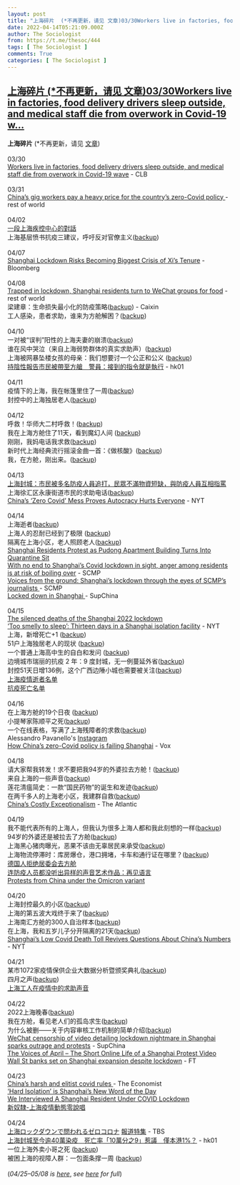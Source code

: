 ```yaml
---
layout: post
title: "上海碎片  (*不再更新，请见 文章)03/30Workers live in factories, food delivery drivers sleep outside, and medical staff die from overwork in Covid-19 w"
date: 2022-04-14T05:21:09.000Z
author: The Sociologist
from: https://t.me/thesoc/444
tags: [ The Sociologist ]
comments: True
categories: [ The Sociologist ]
---
```

<!--1649913669000-->
[上海碎片  (*不再更新，请见 文章)03/30Workers live in factories, food delivery drivers sleep outside, and medical staff die from overwork in Covid-19 w...](https://t.me/thesoc/444)
------

<div>
<p><b>上海碎片</b>  (*不再更新，请见 <a href="https://t.me/thesoc/447" target="_blank" rel="noopener" onclick="return confirm('Open this link?\n\n'+this.href);">文章</a>)<b><br></b><br>03/30<br><a href="https://clb.org.hk/content/workers-live-factories-food-delivery-drivers-sleep-outside-and-medical-staff-die-overwork" target="_blank" rel="noopener" onclick="return confirm('Open this link?\n\n'+this.href);">Workers live in factories, food delivery drivers sleep outside, and medical staff die from overwork in Covid-19 wave</a> - CLB<br><br>03/31<br><a href="https://restofworld.org/2022/china-gig-workers-zero-covid/" target="_blank" rel="noopener" onclick="return confirm('Open this link?\n\n'+this.href);">China’s gig workers pay a heavy price for the country’s zero-Covid policy </a>- rest of world<br><br>04/02<br><a href="https://www.youtube.com/watch?v=iT641gJEyPU" target="_blank" rel="noopener" onclick="return confirm('Open this link?\n\n'+this.href);">一段上海疾控中心的對話</a><br>上海基层愤书抗疫三建议，呼吁反对官僚主义(<a href="https://archive.ph/XglPS" target="_blank" rel="noopener" onclick="return confirm('Open this link?\n\n'+this.href);">backup</a>)<br><br>04/07<br><a href="https://www.bloomberg.com/news/articles/2022-04-07/shanghai-lockdown-risks-becoming-biggest-crisis-of-xi-s-tenure" target="_blank" rel="noopener" onclick="return confirm('Open this link?\n\n'+this.href);">Shanghai Lockdown Risks Becoming Biggest Crisis of Xi’s Tenure</a> - Bloomberg<br><br>04/08<br><a href="https://restofworld.org/2022/shanghai-lockdown-wechat-group-buying/" target="_blank" rel="noopener" onclick="return confirm('Open this link?\n\n'+this.href);">Trapped in lockdown, Shanghai residents turn to WeChat groups for food</a> - rest of world<br>梁建章：生命损失最小化的防疫策略(<a href="https://webcache.googleusercontent.com/search?q=cache:sq6Z0rFl3e4J:https://opinion.caixin.com/m/2022-04-08/101867209.html+&amp;cd=1&amp;hl=en&amp;ct=clnk&amp;gl=jp" target="_blank" rel="noopener" onclick="return confirm('Open this link?\n\n'+this.href);">backup</a>) - Caixin<br>工人感染，患者求助，谁来为方舱解困？(<a href="https://archive.ph/xk2Do" target="_blank" rel="noopener" onclick="return confirm('Open this link?\n\n'+this.href);">backup</a>)<br><br>04/10<br>一对被“误判”阳性的上海夫妻的崩溃(<a href="https://archive.ph/FlUIY" target="_blank" rel="noopener" onclick="return confirm('Open this link?\n\n'+this.href);">backup</a>)<br>谁在风中哭泣（来自上海弱势群体的真实求助声）(<a href="https://archive.ph/WoDXk" target="_blank" rel="noopener" onclick="return confirm('Open this link?\n\n'+this.href);">backup</a>)<br>上海被网暴坠楼女孩的母亲：我们想要讨一个公正和公义 (<a href="https://archive.ph/058Pe" target="_blank" rel="noopener" onclick="return confirm('Open this link?\n\n'+this.href);">backup</a>)<br><a href="https://www.hk01.com/%E5%8D%B3%E6%99%82%E4%B8%AD%E5%9C%8B/757392/%E4%B8%8A%E6%B5%B7%E7%96%AB%E6%83%85-%E6%8C%81%E9%99%B0%E6%80%A7%E5%A0%B1%E5%91%8A%E5%B8%82%E6%B0%91%E8%A2%AB%E5%B8%B6%E8%87%B3%E6%96%B9%E8%89%99-%E8%AD%A6%E5%93%A1-%E6%8E%A5%E5%88%B0%E7%9A%84%E6%8C%87%E4%BB%A4%E5%B0%B1%E6%98%AF%E5%9F%B7%E8%A1%8C" target="_blank" rel="noopener" onclick="return confirm('Open this link?\n\n'+this.href);">持陰性報告市民被帶至方艙　警員：接到的指令就是執行</a> - hk01<br><br>04/11<br>疫情下的上海，我在帐篷里住了一周(<a href="https://archive.ph/l24RK" target="_blank" rel="noopener" onclick="return confirm('Open this link?\n\n'+this.href);">backup</a>)<br>封控中的上海独居老人(<a href="https://archive.ph/fEPaI" target="_blank" rel="noopener" onclick="return confirm('Open this link?\n\n'+this.href);">backup</a>)<br><br>04/12<br>呼救！华师大二村呼救！(<a href="https://archive.ph/cSRaL" target="_blank" rel="noopener" onclick="return confirm('Open this link?\n\n'+this.href);">backup</a>)<br>我在上海方舱住了11天，看到魔幻人间 (<a href="https://archive.ph/lBRZL" target="_blank" rel="noopener" onclick="return confirm('Open this link?\n\n'+this.href);">backup</a>)<br>刚刚，我妈电话我求救(<a href="https://archive.ph/azNJ7" target="_blank" rel="noopener" onclick="return confirm('Open this link?\n\n'+this.href);">backup</a>)<br>新时代上海经典流行摇滚金曲一首：《做核酸》(<a href="https://archive.ph/UC9vm" target="_blank" rel="noopener" onclick="return confirm('Open this link?\n\n'+this.href);">backup</a>)<br>我，在方舱，刚出来。(<a href="https://archive.ph/dtnDc" target="_blank" rel="noopener" onclick="return confirm('Open this link?\n\n'+this.href);">backup</a>)<a href="https://mp.weixin.qq.com/s/kp7CUzWR0j4JCHGFVo1bvQ" target="_blank" rel="noopener" onclick="return confirm('Open this link?\n\n'+this.href);"><br></a><br>04/13 <br><a href="https://www.youtube.com/watch?v=OW2BGLH1R0s" target="_blank" rel="noopener" onclick="return confirm('Open this link?\n\n'+this.href);">上海封城：市民被多名防疫人員追打，民眾不滿物資短缺，與防疫人員互相指罵</a><br>上海徐汇区永康街道市民的求助电话(<a href="https://t.me/thesocclip/469" target="_blank" rel="noopener" onclick="return confirm('Open this link?\n\n'+this.href);">backup</a>)<br><a href="https://www.nytimes.com/2022/04/13/business/china-covid-zero-shanghai.html" target="_blank" rel="noopener" onclick="return confirm('Open this link?\n\n'+this.href);">China’s ‘Zero Covid’ Mess Proves Autocracy Hurts Everyone</a> - NYT<br><br>04/14<br>上海逝者(<a href="https://archive.ph/NcJIA" target="_blank" rel="noopener" onclick="return confirm('Open this link?\n\n'+this.href);">backup</a>)<br>上海人的忍耐已经到了极限 (<a href="https://archive.ph/kVsZC" target="_blank" rel="noopener" onclick="return confirm('Open this link?\n\n'+this.href);">backup</a>)<br>隔离在上海小区，老人照顾老人(<a href="https://archive.ph/M8MMM" target="_blank" rel="noopener" onclick="return confirm('Open this link?\n\n'+this.href);">backup</a>)<br><a href="https://www.whatsonweibo.com/shanghai-residents-protest-as-pudong-apartment-building-turns-into-quarantine-site/" target="_blank" rel="noopener" onclick="return confirm('Open this link?\n\n'+this.href);">Shanghai Residents Protest as Pudong Apartment Building Turns Into Quarantine Sit</a><br><a href="https://www.scmp.com/news/people-culture/social-welfare/article/3174313/no-end-shanghais-covid-lockdown-sight-anger" target="_blank" rel="noopener" onclick="return confirm('Open this link?\n\n'+this.href);">With no end to Shanghai’s Covid lockdown in sight, anger among residents is at risk of boiling over</a> - SCMP<br><a href="https://www.scmp.com/news/people-culture/social-welfare/article/3174213/voices-ground-shanghais-lockdown-through-eyes" target="_blank" rel="noopener" onclick="return confirm('Open this link?\n\n'+this.href);">Voices from the ground: Shanghai’s lockdown through the eyes of SCMP’s journalists </a>- SCMP<br><a href="https://supchina.com/2022/04/14/locked-down-in-shanghai/" target="_blank" rel="noopener" onclick="return confirm('Open this link?\n\n'+this.href);">Locked down in Shanghai </a>- SupChina<br><br>04/15<br><a href="https://storiesfromthestateofexception.wordpress.com/2022/04/14/the-silenced-deaths-of-the-shanghai-2022-lockdown/" target="_blank" rel="noopener" onclick="return confirm('Open this link?\n\n'+this.href);">The silenced deaths of the Shanghai 2022 lockdown</a><br><a href="https://www.nytimes.com/2022/04/15/world/asia/shanghai-covid-isolation-quarantine.html" target="_blank" rel="noopener" onclick="return confirm('Open this link?\n\n'+this.href);">‘Too smelly to sleep’: Thirteen days in a Shanghai isolation facility</a> - NYT<br>上海，新增死亡+1 (<a href="https://archive.ph/eP3ke" target="_blank" rel="noopener" onclick="return confirm('Open this link?\n\n'+this.href);">backup</a>)<br>51户上海独居老人的现状 (<a href="https://archive.ph/LFvkE" target="_blank" rel="noopener" onclick="return confirm('Open this link?\n\n'+this.href);">backup</a>)<br>一个普通上海高中生的自白和发问 (<a href="https://archive.ph/wip/Gzaf7" target="_blank" rel="noopener" onclick="return confirm('Open this link?\n\n'+this.href);">backup</a>)<br>边境城市瑞丽的抗疫 2 年：9 度封城，无一例蔓延外省(<a href="https://archive.ph/nBqqJ" target="_blank" rel="noopener" onclick="return confirm('Open this link?\n\n'+this.href);">backup</a>)<br>封控51天日增136例，这个广西边陲小城也需要被关注(<a href="https://archive.ph/OtftG" target="_blank" rel="noopener" onclick="return confirm('Open this link?\n\n'+this.href);">backup</a>)<br><a href="https://airtable.com/shrQw3CYR9N14a4iw/tblTv0f9KVySJACSN" target="_blank" rel="noopener" onclick="return confirm('Open this link?\n\n'+this.href);">上海疫情逝者名单</a><br><a href="https://docs.google.com/spreadsheets/d/1jTfdC0YK0muCd0OUeXOrsTbdibmxEOq4fooTOKrXJr8/edit#gid=0" target="_blank" rel="noopener" onclick="return confirm('Open this link?\n\n'+this.href);">抗疫死亡名单</a><br><br>04/16<br>在上海方舱的19个日夜 (<a href="https://archive.ph/ugU7f" target="_blank" rel="noopener" onclick="return confirm('Open this link?\n\n'+this.href);">backup</a>)<br>小提琴家陈顺平之死(<a href="https://archive.ph/ISUul" target="_blank" rel="noopener" onclick="return confirm('Open this link?\n\n'+this.href);">backup</a>)<br>一个在线表格，写满了上海残障者的求救(<a href="https://archive.ph/zJyZZ" target="_blank" rel="noopener" onclick="return confirm('Open this link?\n\n'+this.href);">backup</a>)<br>Alessandro Pavanello's <a href="https://www.instagram.com/_ale_pava_/" target="_blank" rel="noopener" onclick="return confirm('Open this link?\n\n'+this.href);">Instagram</a><br><a href="https://www.vox.com/covid-19-coronavirus-explainers/2022/4/16/23028022/china-zero-covid-policy-failing-shanghai-lockdown" target="_blank" rel="noopener" onclick="return confirm('Open this link?\n\n'+this.href);">How China’s zero-Covid policy is failing Shanghai</a> - Vox<br><br>04/18<br>请大家帮我转发！求不要把我94岁的外婆拉去方舱！(<a href="https://archive.ph/Pb0tc" target="_blank" rel="noopener" onclick="return confirm('Open this link?\n\n'+this.href);">backup</a>)<br>来自上海的一些声音(<a href="https://archive.ph/WwN2E" target="_blank" rel="noopener" onclick="return confirm('Open this link?\n\n'+this.href);">backup</a>)<br>莲花清瘟简史：一款“国民药物”的诞生和发迹(<a href="https://archive.ph/VTAqQ" target="_blank" rel="noopener" onclick="return confirm('Open this link?\n\n'+this.href);">backup</a>)<br>在两千多人的上海老小区，我建群自救(<a href="https://archive.ph/lwUQc" target="_blank" rel="noopener" onclick="return confirm('Open this link?\n\n'+this.href);">backup</a>)<br><a href="https://www.theatlantic.com/international/archive/2022/04/china-zero-covid-shanghai-lockdown/629589/" target="_blank" rel="noopener" onclick="return confirm('Open this link?\n\n'+this.href);">China’s Costly Exceptionalism</a> - The Atlantic<br><br>04/19<br>我不能代表所有的上海人，但我认为很多上海人都和我此刻想的一样(<a href="https://archive.ph/PlpW6" target="_blank" rel="noopener" onclick="return confirm('Open this link?\n\n'+this.href);">backup</a>)<br>94岁的外婆还是被拉去了方舱(<a href="https://archive.ph/3FbQM" target="_blank" rel="noopener" onclick="return confirm('Open this link?\n\n'+this.href);">backup</a>)<br>上海黑心猪肉曝光，恶果不该由无辜居民来承受(<a href="https://archive.ph/CprBu" target="_blank" rel="noopener" onclick="return confirm('Open this link?\n\n'+this.href);">backup</a>)<br>上海物流停滞时：库房爆仓，港口拥堵，卡车和通行证在哪里？(<a href="https://archive.ph/NmMwq" target="_blank" rel="noopener" onclick="return confirm('Open this link?\n\n'+this.href);">backup</a>)<br><a href="https://www.youtube.com/watch?v=mf_f9pTxyTw" target="_blank" rel="noopener" onclick="return confirm('Open this link?\n\n'+this.href);">德国人拒绝居委会去方舱</a><br><a href="https://www.youtube.com/watch?v=1NmqUTBsCjk" target="_blank" rel="noopener" onclick="return confirm('Open this link?\n\n'+this.href);">连防疫人员都没听出异样的声音艺术作品：再见语言</a><br><a href="https://storiesfromthestateofexception.wordpress.com/2022/04/19/protests-from-china-under-the-omicron-variant/" target="_blank" rel="noopener" onclick="return confirm('Open this link?\n\n'+this.href);">Protests from China under the Omicron variant</a> <br><br>04/20<br>上海封控最久的小区(<a href="https://archive.ph/aXOVD" target="_blank" rel="noopener" onclick="return confirm('Open this link?\n\n'+this.href);">backup</a>)<br>上海的第五波大戏终于来了(<a href="https://archive.ph/OVw6U" target="_blank" rel="noopener" onclick="return confirm('Open this link?\n\n'+this.href);">backup</a>)<br>上海南汇方舱的300人自治样本(<a href="https://archive.ph/bfQUh" target="_blank" rel="noopener" onclick="return confirm('Open this link?\n\n'+this.href);">backup</a>)<br>在上海，我和五岁儿子分开隔离的21天(<a href="https://archive.ph/bJsbr" target="_blank" rel="noopener" onclick="return confirm('Open this link?\n\n'+this.href);">backup</a>)<br><a href="https://www.nytimes.com/2022/04/20/world/asia/covid-shanghai-china-deaths.html" target="_blank" rel="noopener" onclick="return confirm('Open this link?\n\n'+this.href);">Shanghai’s Low Covid Death Toll Revives Questions About China’s Numbers</a> - NYT<br><br>04/21<br>某市1072家疫情保供企业大数据分析暨颁奖典礼(<a href="https://archive.ph/E3JsX" target="_blank" rel="noopener" onclick="return confirm('Open this link?\n\n'+this.href);">backup</a>)<br>四月之声(<a href="https://t.me/thesocclip/474" target="_blank" rel="noopener" onclick="return confirm('Open this link?\n\n'+this.href);">backup</a>)<br><a href="https://clb.org.hk/node/15571" target="_blank" rel="noopener" onclick="return confirm('Open this link?\n\n'+this.href);">上海工人在疫情中的求助声音</a><br><br>04/22<br>2022上海晚春(<a href="https://t.me/thesocclip/473" target="_blank" rel="noopener" onclick="return confirm('Open this link?\n\n'+this.href);">backup</a>)<br>我在方舱，看见老人们的孤岛求生(<a href="https://archive.ph/L7YsE" target="_blank" rel="noopener" onclick="return confirm('Open this link?\n\n'+this.href);">backup</a>)<br>为什么被删——关于内容审核工作机制的简单介绍(<a href="https://archive.ph/BcHK0" target="_blank" rel="noopener" onclick="return confirm('Open this link?\n\n'+this.href);">backup</a>)<br><a href="https://supchina.com/2022/04/22/wechat-censorship-of-video-detailing-lockdown-nightmare-in-shanghai-sparks-outrage-and-protests/" target="_blank" rel="noopener" onclick="return confirm('Open this link?\n\n'+this.href);">WeChat censorship of video detailing lockdown nightmare in Shanghai sparks outrage and protests</a> - SupChina<br><a href="https://www.whatsonweibo.com/the-voices-of-april-the-short-online-life-of-a-shanghai-protest-video/" target="_blank" rel="noopener" onclick="return confirm('Open this link?\n\n'+this.href);">The Voices of April – The Short Online Life of a Shanghai Protest Video</a><br><a href="https://www.ft.com/content/ab315e01-1175-4254-8918-538bf5aec8f7" target="_blank" rel="noopener" onclick="return confirm('Open this link?\n\n'+this.href);">Wall St banks set on Shanghai expansion despite lockdown</a> - FT<br><br>04/23<br><a href="https://www.economist.com/china/2022/04/21/chinas-harsh-and-elitist-covid-rules" target="_blank" rel="noopener" onclick="return confirm('Open this link?\n\n'+this.href);">China’s harsh and elitist covid rules </a>- The Economist<br><a href="https://www.whatsonweibo.com/hard-isolation-is-shanghais-new-word-of-the-day/" target="_blank" rel="noopener" onclick="return confirm('Open this link?\n\n'+this.href);">‘Hard Isolation’ is Shanghai’s New Word of the Day</a> <br><a href="https://www.youtube.com/watch?v=G4TJuXmES3g" target="_blank" rel="noopener" onclick="return confirm('Open this link?\n\n'+this.href);">We Interviewed A Shanghai Resident Under COVID Lockdown</a> <br><a href="https://www.youtube.com/watch?v=U_cB06sWqSM" target="_blank" rel="noopener" onclick="return confirm('Open this link?\n\n'+this.href);">新奴隸</a><a href="https://www.youtube.com/watch?v=U_cB06sWqSM" target="_blank" rel="noopener" onclick="return confirm('Open this link?\n\n'+this.href);">-</a><a href="https://www.youtube.com/watch?v=U_cB06sWqSM" target="_blank" rel="noopener" onclick="return confirm('Open this link?\n\n'+this.href);">上海疫情動態零說唱</a><br><br>04/24<br><a href="https://www.youtube.com/watch?v=pgv5jPGZOAk" target="_blank" rel="noopener" onclick="return confirm('Open this link?\n\n'+this.href);">上海ロックダウンで問われるゼロコロナ</a> <a href="https://www.youtube.com/watch?v=pgv5jPGZOAk" target="_blank" rel="noopener" onclick="return confirm('Open this link?\n\n'+this.href);">報道特集</a>  - TBS<br><a href="https://www.hk01.com/%E5%8D%B3%E6%99%82%E4%B8%AD%E5%9C%8B/762689/%E4%B8%8A%E6%B5%B7%E5%B0%81%E5%9F%8E%E8%87%B3%E4%BB%8A%E9%80%BE40%E8%90%AC%E6%9F%93%E7%96%AB-%E6%AD%BB%E4%BA%A1%E7%8E%87-10%E8%90%AC%E5%88%86%E4%B9%8B9-%E6%83%B9%E8%AD%B0-%E5%83%85%E6%9C%AC%E6%B8%AF1" target="_blank" rel="noopener" onclick="return confirm('Open this link?\n\n'+this.href);">上海封城至今逾</a><a href="https://www.hk01.com/%E5%8D%B3%E6%99%82%E4%B8%AD%E5%9C%8B/762689/%E4%B8%8A%E6%B5%B7%E5%B0%81%E5%9F%8E%E8%87%B3%E4%BB%8A%E9%80%BE40%E8%90%AC%E6%9F%93%E7%96%AB-%E6%AD%BB%E4%BA%A1%E7%8E%87-10%E8%90%AC%E5%88%86%E4%B9%8B9-%E6%83%B9%E8%AD%B0-%E5%83%85%E6%9C%AC%E6%B8%AF1" target="_blank" rel="noopener" onclick="return confirm('Open this link?\n\n'+this.href);">40</a><a href="https://www.hk01.com/%E5%8D%B3%E6%99%82%E4%B8%AD%E5%9C%8B/762689/%E4%B8%8A%E6%B5%B7%E5%B0%81%E5%9F%8E%E8%87%B3%E4%BB%8A%E9%80%BE40%E8%90%AC%E6%9F%93%E7%96%AB-%E6%AD%BB%E4%BA%A1%E7%8E%87-10%E8%90%AC%E5%88%86%E4%B9%8B9-%E6%83%B9%E8%AD%B0-%E5%83%85%E6%9C%AC%E6%B8%AF1" target="_blank" rel="noopener" onclick="return confirm('Open this link?\n\n'+this.href);">萬染疫　死亡率「</a><a href="https://www.hk01.com/%E5%8D%B3%E6%99%82%E4%B8%AD%E5%9C%8B/762689/%E4%B8%8A%E6%B5%B7%E5%B0%81%E5%9F%8E%E8%87%B3%E4%BB%8A%E9%80%BE40%E8%90%AC%E6%9F%93%E7%96%AB-%E6%AD%BB%E4%BA%A1%E7%8E%87-10%E8%90%AC%E5%88%86%E4%B9%8B9-%E6%83%B9%E8%AD%B0-%E5%83%85%E6%9C%AC%E6%B8%AF1" target="_blank" rel="noopener" onclick="return confirm('Open this link?\n\n'+this.href);">10</a><a href="https://www.hk01.com/%E5%8D%B3%E6%99%82%E4%B8%AD%E5%9C%8B/762689/%E4%B8%8A%E6%B5%B7%E5%B0%81%E5%9F%8E%E8%87%B3%E4%BB%8A%E9%80%BE40%E8%90%AC%E6%9F%93%E7%96%AB-%E6%AD%BB%E4%BA%A1%E7%8E%87-10%E8%90%AC%E5%88%86%E4%B9%8B9-%E6%83%B9%E8%AD%B0-%E5%83%85%E6%9C%AC%E6%B8%AF1" target="_blank" rel="noopener" onclick="return confirm('Open this link?\n\n'+this.href);">萬分之</a><a href="https://www.hk01.com/%E5%8D%B3%E6%99%82%E4%B8%AD%E5%9C%8B/762689/%E4%B8%8A%E6%B5%B7%E5%B0%81%E5%9F%8E%E8%87%B3%E4%BB%8A%E9%80%BE40%E8%90%AC%E6%9F%93%E7%96%AB-%E6%AD%BB%E4%BA%A1%E7%8E%87-10%E8%90%AC%E5%88%86%E4%B9%8B9-%E6%83%B9%E8%AD%B0-%E5%83%85%E6%9C%AC%E6%B8%AF1" target="_blank" rel="noopener" onclick="return confirm('Open this link?\n\n'+this.href);">9</a><a href="https://www.hk01.com/%E5%8D%B3%E6%99%82%E4%B8%AD%E5%9C%8B/762689/%E4%B8%8A%E6%B5%B7%E5%B0%81%E5%9F%8E%E8%87%B3%E4%BB%8A%E9%80%BE40%E8%90%AC%E6%9F%93%E7%96%AB-%E6%AD%BB%E4%BA%A1%E7%8E%87-10%E8%90%AC%E5%88%86%E4%B9%8B9-%E6%83%B9%E8%AD%B0-%E5%83%85%E6%9C%AC%E6%B8%AF1" target="_blank" rel="noopener" onclick="return confirm('Open this link?\n\n'+this.href);">」惹議　</a><a href="https://www.hk01.com/%E5%8D%B3%E6%99%82%E4%B8%AD%E5%9C%8B/762689/%E4%B8%8A%E6%B5%B7%E5%B0%81%E5%9F%8E%E8%87%B3%E4%BB%8A%E9%80%BE40%E8%90%AC%E6%9F%93%E7%96%AB-%E6%AD%BB%E4%BA%A1%E7%8E%87-10%E8%90%AC%E5%88%86%E4%B9%8B9-%E6%83%B9%E8%AD%B0-%E5%83%85%E6%9C%AC%E6%B8%AF1" target="_blank" rel="noopener" onclick="return confirm('Open this link?\n\n'+this.href);">僅本港</a><a href="https://www.hk01.com/%E5%8D%B3%E6%99%82%E4%B8%AD%E5%9C%8B/762689/%E4%B8%8A%E6%B5%B7%E5%B0%81%E5%9F%8E%E8%87%B3%E4%BB%8A%E9%80%BE40%E8%90%AC%E6%9F%93%E7%96%AB-%E6%AD%BB%E4%BA%A1%E7%8E%87-10%E8%90%AC%E5%88%86%E4%B9%8B9-%E6%83%B9%E8%AD%B0-%E5%83%85%E6%9C%AC%E6%B8%AF1" target="_blank" rel="noopener" onclick="return confirm('Open this link?\n\n'+this.href);">1%</a><a href="https://www.hk01.com/%E5%8D%B3%E6%99%82%E4%B8%AD%E5%9C%8B/762689/%E4%B8%8A%E6%B5%B7%E5%B0%81%E5%9F%8E%E8%87%B3%E4%BB%8A%E9%80%BE40%E8%90%AC%E6%9F%93%E7%96%AB-%E6%AD%BB%E4%BA%A1%E7%8E%87-10%E8%90%AC%E5%88%86%E4%B9%8B9-%E6%83%B9%E8%AD%B0-%E5%83%85%E6%9C%AC%E6%B8%AF1" target="_blank" rel="noopener" onclick="return confirm('Open this link?\n\n'+this.href);">？</a> - hk01<br>一位上海外卖小哥之死 (<a href="https://archive.ph/K9YC2" target="_blank" rel="noopener" onclick="return confirm('Open this link?\n\n'+this.href);">backup</a>)<br>被困上海的视障人群：一包面条撑一周 (<a href="https://archive.ph/GLUBb" target="_blank" rel="noopener" onclick="return confirm('Open this link?\n\n'+this.href);">backup</a>)<br><br>(<i>04/25–05/08 is </i><a href="https://t.me/thesocclip/479" target="_blank" rel="noopener" onclick="return confirm('Open this link?\n\n'+this.href);"><i>here</i></a>, <i>see </i><a href="https://t.me/thesoc/447" target="_blank" rel="noopener" onclick="return confirm('Open this link?\n\n'+this.href);"><i>here</i></a><i> for full</i>)</p>
</div>

